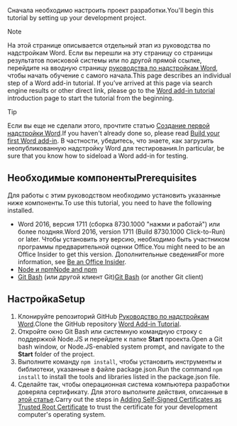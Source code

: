 <span data-ttu-id="d879a-101">Сначала необходимо настроить проект разработки.</span><span class="sxs-lookup"><span data-stu-id="d879a-101">You'll begin this tutorial by setting up your development project.</span></span> 

> [!NOTE]
> <span data-ttu-id="d879a-p101">На этой странице описывается отдельный этап из руководства по надстройкам Word. Если вы перешли на эту страницу со страницы результатов поисковой системы или по другой прямой ссылке, перейдите на вводную страницу [руководства по надстройкам Word](../tutorials/word-tutorial.yml), чтобы начать обучение с самого начала.</span><span class="sxs-lookup"><span data-stu-id="d879a-p101">This page describes an individual step of a Word add-in tutorial. If you’ve arrived at this page via search engine results or other direct link, please go to the [Word add-in tutorial](../tutorials/word-tutorial.yml) introduction page to start the tutorial from the beginning.</span></span>

> [!TIP]
> <span data-ttu-id="d879a-104">Если вы еще не сделали этого, прочтите статью [Создание первой надстройки Word](../quickstarts/word-quickstart.md?tabs=visual-studio-code).</span><span class="sxs-lookup"><span data-stu-id="d879a-104">If you haven't already done so, please read [Build your first Word add-in](../quickstarts/word-quickstart.md?tabs=visual-studio-code).</span></span> <span data-ttu-id="d879a-105">В частности, убедитесь, что знаете, как загрузить неопубликованную надстройку Word для тестирования.</span><span class="sxs-lookup"><span data-stu-id="d879a-105">In particular, be sure that you know how to sideload a Word add-in for testing.</span></span>

## <a name="prerequisites"></a><span data-ttu-id="d879a-106">Необходимые компоненты</span><span class="sxs-lookup"><span data-stu-id="d879a-106">Prerequisites</span></span>

<span data-ttu-id="d879a-107">Для работы с этим руководством необходимо установить указанные ниже компоненты.</span><span class="sxs-lookup"><span data-stu-id="d879a-107">To use this tutorial, you need to have the following installed.</span></span> 

- <span data-ttu-id="d879a-108">Word 2016, версия 1711 (сборка 8730.1000 "нажми и работай") или более поздняя.</span><span class="sxs-lookup"><span data-stu-id="d879a-108">Word 2016, version 1711 (Build 8730.1000 Click-to-Run) or later.</span></span> <span data-ttu-id="d879a-109">Чтобы установить эту версию, необходимо быть участником программы предварительной оценки Office.</span><span class="sxs-lookup"><span data-stu-id="d879a-109">You might need to be an Office Insider to get this version.</span></span> <span data-ttu-id="d879a-110">Дополнительные сведения[](https://products.office.com/office-insider?tab=tab-1)</span><span class="sxs-lookup"><span data-stu-id="d879a-110">For more information, see [Be an Office Insider](https://products.office.com/office-insider?tab=tab-1).</span></span>
- [<span data-ttu-id="d879a-111">Node и npm</span><span class="sxs-lookup"><span data-stu-id="d879a-111">Node and npm</span></span>](https://nodejs.org/en/) 
- <span data-ttu-id="d879a-112">[Git Bash](https://git-scm.com/downloads) (или другой клиент Git)</span><span class="sxs-lookup"><span data-stu-id="d879a-112">[Git Bash](https://git-scm.com/downloads) (or another Git client)</span></span>

## <a name="setup"></a><span data-ttu-id="d879a-113">Настройка</span><span class="sxs-lookup"><span data-stu-id="d879a-113">Setup</span></span>

1. <span data-ttu-id="d879a-114">Клонируйте репозиторий GitHub [Руководство по надстройкам Word](https://github.com/OfficeDev/Word-Add-in-Tutorial).</span><span class="sxs-lookup"><span data-stu-id="d879a-114">Clone the GitHub repository [Word Add-in Tutorial](https://github.com/OfficeDev/Word-Add-in-Tutorial).</span></span>
2. <span data-ttu-id="d879a-115">Откройте окно Git Bash или системную командную строку с поддержкой Node.JS и перейдите к папке **Start** проекта.</span><span class="sxs-lookup"><span data-stu-id="d879a-115">Open a Git bash window, or Node.JS-enabled system prompt, and navigate to the **Start** folder of the project.</span></span>
3. <span data-ttu-id="d879a-116">Выполните команду `npm install`, чтобы установить инструменты и библиотеки, указанные в файле package.json.</span><span class="sxs-lookup"><span data-stu-id="d879a-116">Run the command `npm install` to install the tools and libraries listed in the package.json file.</span></span> 
4. <span data-ttu-id="d879a-117">Сделайте так, чтобы операционная система компьютера разработки доверяла сертификату. Для этого выполните действия, описанные в [этой статье](https://github.com/OfficeDev/generator-office/blob/master/src/docs/ssl.md).</span><span class="sxs-lookup"><span data-stu-id="d879a-117">Carry out the steps in [Adding Self-Signed Certificates as Trusted Root Certificate](https://github.com/OfficeDev/generator-office/blob/master/src/docs/ssl.md) to trust the certificate for your development computer's operating system.</span></span>

